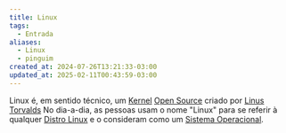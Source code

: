 ```yaml
---
title: Linux
tags:
  - Entrada
aliases:
  - Linux
  - pinguim
created_at: 2024-07-26T13:21:33-03:00
updated_at: 2025-02-11T00:43:59-03:00
---
```


Linux é, em sentido técnico, um [Kernel](../../08/atomo/Kernel.md) [Open Source](../atomo/Open_Source.md) criado por [Linus Torvalds](../../08/Entrada/Linus_Torvalds.md) No dia-a-dia, as pessoas usam o nome "Linux" para se referir à qualquer [Distro Linux](../atomo/Distro_Linux.md) e o consideram como um [Sistema Operacional](../../../08/04/atomo/Sistema_Operacional.md).

